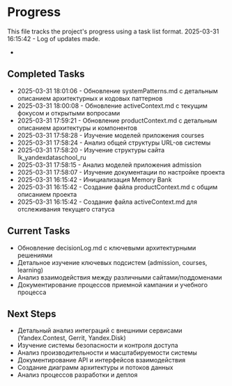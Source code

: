 # Progress

This file tracks the project's progress using a task list format.
2025-03-31 16:15:42 - Log of updates made.

*

## Completed Tasks

* 2025-03-31 18:01:06 - Обновление systemPatterns.md с детальным описанием архитектурных и кодовых паттернов
* 2025-03-31 18:00:08 - Обновление activeContext.md с текущим фокусом и открытыми вопросами
* 2025-03-31 17:59:21 - Обновление productContext.md с детальным описанием архитектуры и компонентов
* 2025-03-31 17:58:28 - Изучение моделей приложения courses
* 2025-03-31 17:58:24 - Анализ общей структуры URL-ов системы
* 2025-03-31 17:58:20 - Изучение структуры сайта lk_yandexdataschool_ru
* 2025-03-31 17:58:15 - Анализ моделей приложения admission
* 2025-03-31 17:58:07 - Изучение документации по настройке проекта
* 2025-03-31 16:15:42 - Инициализация Memory Bank
* 2025-03-31 16:15:42 - Создание файла productContext.md с общим описанием проекта
* 2025-03-31 16:15:42 - Создание файла activeContext.md для отслеживания текущего статуса

## Current Tasks

* Обновление decisionLog.md с ключевыми архитектурными решениями
* Детальное изучение ключевых подсистем (admission, courses, learning)
* Анализ взаимодействия между различными сайтами/поддоменами
* Документирование процессов приемной кампании и учебного процесса

## Next Steps

* Детальный анализ интеграций с внешними сервисами (Yandex.Contest, Gerrit, Yandex.Disk)
* Изучение системы безопасности и контроля доступа
* Анализ производительности и масштабируемости системы
* Документирование API и интерфейсов взаимодействия
* Создание диаграмм архитектуры и потоков данных
* Анализ процессов разработки и деплоя